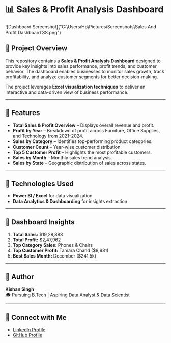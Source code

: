 # 📊 Sales & Profit Analysis Dashboard  

![Dashboard Screenshot]("C:\Users\Hp\Pictures\Screenshots\Sales And Profit Dashboard SS.png")

## 📌 Project Overview  
This repository contains a **Sales & Profit Analysis Dashboard** designed to provide key insights into sales performance, profit trends, and customer behavior. The dashboard enables businesses to monitor sales growth, track profitability, and analyze customer segments for better decision-making.  

The project leverages **Excel visualization techniques** to deliver an interactive and data-driven view of business performance.  

---

## 🚀 Features  
- **Total Sales & Profit Overview** – Displays overall revenue and profit.  
- **Profit by Year** – Breakdown of profit across Furniture, Office Supplies, and Technology from 2021–2024.  
- **Sales by Category** – Identifies top-performing product categories.  
- **Customer Count** – Year-wise customer distribution.  
- **Top 5 Customer Profit** – Highlights the most profitable customers.  
- **Sales by Month** – Monthly sales trend analysis.  
- **Sales by State** – Geographic distribution of sales across states.  

---

## 📂 Technologies Used  
- **Power BI / Excel** for data visualization  
- **Data Analytics & Dashboarding** for insights extraction  

---

## 📸 Dashboard Insights  
1. **Total Sales:** $19,28,888  
2. **Total Profit:** $2,47,962  
3. **Top Category Sales:** Phones & Chairs  
4. **Top Customer Profit:** Tamara Chand ($8,981)  
5. **Best Sales Month:** December ($241.5k)  

---

## 👤 Author  
**Kishan Singh**  
🎓 Pursuing B.Tech | Aspiring Data Analyst & Data Scientist  

---

## 🔗 Connect with Me  
- [LinkedIn Profile](www.linkedin.com/in/kishan-singh-linkdin)
- [GitHub Profile](https://github.com/Kishan-singh650)
